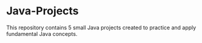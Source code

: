 # Java-Projects
This repository contains 5 small Java projects created to practice and apply fundamental Java concepts.
